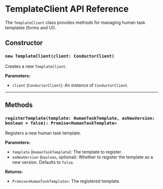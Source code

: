 # TemplateClient API Reference

The `TemplateClient` class provides methods for managing human task templates (forms and UI).

## Constructor

### `new TemplateClient(client: ConductorClient)`

Creates a new `TemplateClient`.

**Parameters:**

-   `client` (`ConductorClient`): An instance of `ConductorClient`.

---

## Methods

### `registerTemplate(template: HumanTaskTemplate, asNewVersion: boolean = false): Promise<HumanTaskTemplate>`

Registers a new human task template.

**Parameters:**

-   `template` (`HumanTaskTemplate`): The template to register.
-   `asNewVersion` (`boolean`, optional): Whether to register the template as a new version. Defaults to `false`.

**Returns:**

-   `Promise<HumanTaskTemplate>`: The registered template.
